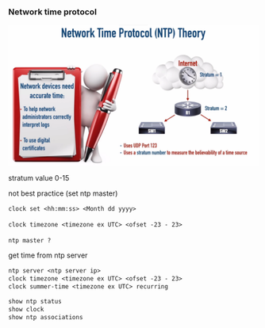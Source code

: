 <link rel="stylesheet" type="text/css" href="..\..\markcss.css">

### Network time protocol

![](2023-03-11-18-37-16.png)

stratum value 0-15

not best practice (set ntp master)
```
clock set <hh:mm:ss> <Month dd yyyy>

clock timezone <timezone ex UTC> <ofset -23 - 23>

ntp master ?
```

get time from ntp server
```
ntp server <ntp server ip>
clock timezone <timezone ex UTC> <ofset -23 - 23>
clock summer-time <timezone ex UTC> recurring
````

```
show ntp status
show clock
show ntp associations
```

